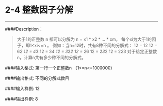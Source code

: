 
# 2-4 整数因子分解
---
####Description：
>大于1的正整数 n 都可以分解为 n = x1 * x2 * ... * xm， 每个xi为大于1的因子，即1<xi<=n 。
例如：当n=12时，共有8种不同的分解式：
12 = 12
12 = 6*2
12 = 4*3
12 = 3*4
12 = 3*2*2
12 = 2*6
12 = 2*3*2
12 = 2*2*3
对于给定正整数n，计算n共有多少种不同的分解式。



####输入格式:
第一行一个正整数n （1<=n<=1000000）


####输出格式:
不同的分解式数目


####输入样例:
12


####输出样例:
8

